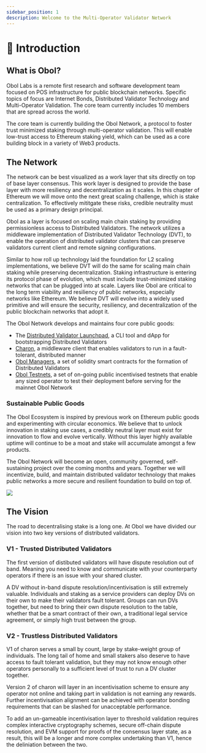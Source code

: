 ```yaml
---
sidebar_position: 1
description: Welcome to the Multi-Operator Validator Network
---
```


# 👋 Introduction

## What is Obol?

Obol Labs is a remote first research and software development team focused on POS infrastructure for public blockchain networks. Specific topics of focus are Internet Bonds, Distributed Validator Technology and Multi-Operator Validation. The core team currently includes 10 members that are spread across the world.

The core team is currently building the Obol Network, a protocol to foster trust minimized staking through multi-operator validation. This will enable low-trust access to Ethereum staking yield, which can be used as a core building block in a variety of Web3 products.

## The Network

The network can be best visualized as a work layer that sits directly on top of base layer consensus. This work layer is designed to provide the base layer with more resiliency and decentralization as it scales. In this chapter of Ethereum we will move onto the next great scaling challenge, which is stake centralization. To effectively mititgate these risks, credible neutrality must be used as a primary design principal. 

Obol as a layer is focused on scaling main chain staking by providing permissionless access to Distributed Validators. The network utilizes a middleware implementation of Distributed Validator Technology (DVT), to enable the operation of distributed validator clusters that can preserve validators current client and remote signing configurations.

Similar to how roll up technology laid the foundation for L2 scaling implementations, we believe DVT will do the same for scaling main chain staking while preserving decentralization. Staking infrastructure is entering its protocol phase of evolution, which must include trust-minimized staking networks that can be plugged into at scale. Layers like Obol are critical to the long term viability and resiliency of public networks, especially networks like Ethereum. We believe DVT will evolve into a widely used primitive and will ensure the security, resiliency, and decentralization of  the public blockchain networks that adopt it.

The Obol Network develops and maintains four core public goods:

- The [Distributed Validator Launchpad](./dvk/01_distributed-validator-keys.md), a CLI tool and dApp for bootstrapping Distributed Validators
- [Charon](./dv/01_introducing-charon.md), a middleware client that enables validators to run in a fault-tolerant, distributed manner
- [Obol Managers](./sc/01_introducing-obol-managers.md), a set of solidity smart contracts for the formation of Distributed Validators
- [Obol Testnets](./testnet.md), a set of on-going public incentivised testnets that enable any sized operator to test their deployment before serving for the mainnet Obol Network

### Sustainable Public Goods

The Obol Ecosystem is inspired by previous work on Ethereum public goods and experimenting with circular economics. We believe that to unlock innovation in staking use cases, a credibly neutral layer must exist for innovation to flow and evolve vertically. Without this layer highly available uptime will continue to be a moat and stake will accumulate amongst a few products.

The Obol Network will become an open, community governed, self-sustaining project over the coming months and years. Together we will incentivize, build, and maintain distributed validator technology that makes public networks a more secure and resilient foundation to build on top of.

![](/img/DVT4.png)

## The Vision

The road to decentralising stake is a long one. At Obol we have divided our vision into two key versions of distributed validators. 

### V1 - Trusted Distributed Validators

The first version of distibuted validators will have dispute resolution out of band. Meaning you need to know and communicate with your counterparty operators if there is an issue with your shared cluster. 

A DV without in-band dispute resolution/incentivisation is still extremely valuable. Individuals and staking as a service providers can deploy DVs on their own to make their validators fault tolerant. Groups can run DVs together, but need to bring their own dispute resolution to the table, whether that be a smart contract of their own, a traditional legal service agreement, or simply high trust between the group. 

### V2 - Trustless Distributed Validators

V1 of charon serves a small by count, large by stake-weight group of individuals. The long tail of home and small stakers also deserve to have access to fault tolerant validation, but they may not know enough other operators personally to a sufficient level of trust to run a DV cluster together. 

Version 2 of charon will layer in an incentivisation scheme to ensure any operator not online and taking part in validation is not earning any rewards. Further incentivisation alignment can be achieved with operator bonding requirements that can be slashed for unacceptable performance. 

To add an un-gameable incentivisation layer to threshold validation requires complex interactive cryptography schemes, secure off-chain dispute resolution, and EVM support for proofs of the consensus layer state, as a result, this will be a longer and more complex undertaking than V1, hence the deliniation between the two. 
